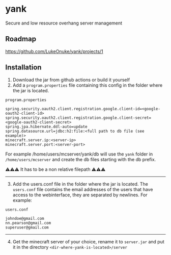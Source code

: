 # yank
Secure and low resource overhang server management

## Roadmap
https://github.com/LukeOnuke/yank/projects/1

## Installation
1. Download the jar from github actions or build it yourself
2. Add a `program.properties` file containing this config in 
   the folder where the jar is located.
   
    
`program.properties`
```properties
spring.security.oauth2.client.registration.google.client-id=<google-oauth2-client-id>
spring.security.oauth2.client.registration.google.client-secret=<google-oauth2-client-secret>
spring.jpa.hibernate.ddl-auto=update
spring.datasource.url=jdbc:h2:file:<full path to db file (see example)>
minecraft.server.ip:<server-ip>
minecraft.server.port:<server-port>
```
For example /home/users/mcserver/yank/db will use the `yank` folder 
in `/home/users/mcserver` and create the db files starting with the db prefix.

⚠⚠⚠ It has to be a non relative filepath ⚠⚠⚠

---
3. Add the users.conf file in the folder where the jar is located. The `users.conf` file
    contains the email addresses of the users that have access to the webinterface, they
    are separated by newlines. 
    For example:

`users.conf`

```text
johndoe@gmail.com
nn.pearson@gmail.com
superuser@gmail.com
```
---
4. Get the minecraft server of your choice, rename it to `server.jar` and
put it in the directory `<dir-where-yank-is-located>/server`

